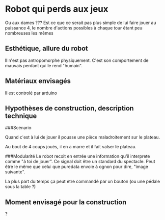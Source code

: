 # Robot qui perds aux jeux

Ou aux dames ???
Est ce que ce serait pas plus simple de lui faire jouer au puissance 4, le nombre d'actions possibles à chaque tour étant peu nombreuses les mêmes

## Esthétique, allure du robot

Il n'est pas antropomorphe physiquement. C'est son comportement de mauvais perdant qui le rend "humain".

## Matériaux envisagés

Il est controlé par arduino

## Hypothèses de construction, description technique

###Scénario


Quand c'est à lui de jouer il pousse une pièce maladroitement sur le plateau.

Au bout de 4 coups joués, il en a marre et il fait valser le plateau.

###Modularité
Le robot recoit en entrée une information qu'il interprete comme "à toi de jouer". Ce signal doit être un standard du spectacle. Peut être le même que celui que puredata envoie à ognon pour dire, "image suivante".

La plus part du temps ça peut etre commandé par un bouton (ou une pédale sous la table ?)

## Moment envisagé pour la construction

?
